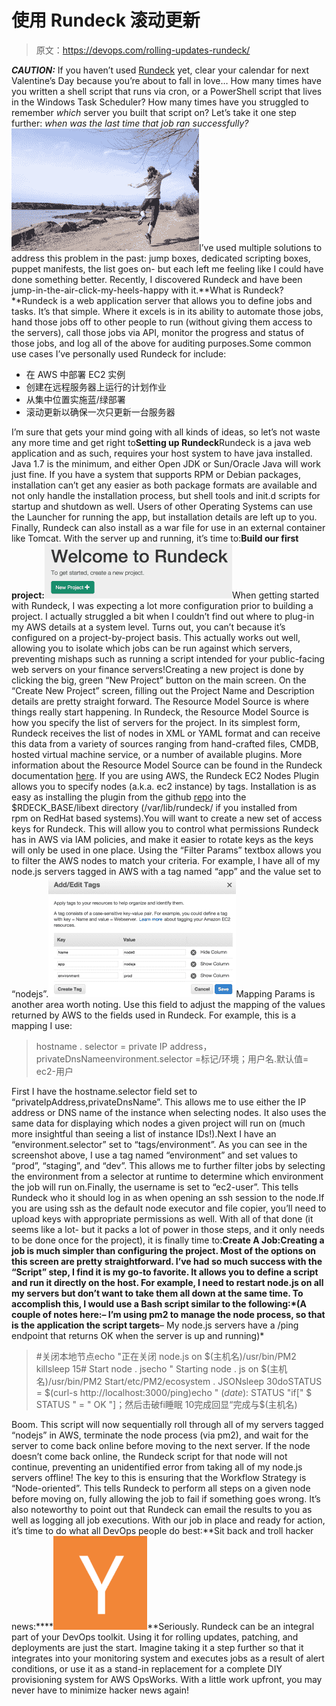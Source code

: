 # 使用 Rundeck 滚动更新

> 原文：<https://devops.com/rolling-updates-rundeck/>

***CAUTION:*** If you haven’t used [Rundeck](http://rundeck.org) yet, clear your calendar for next Valentine’s Day because you’re about to fall in love… How many times have you written a shell script that runs via cron, or a PowerShell script that lives in the Windows Task Scheduler? How many times have you struggled to remember *which* server you built that script on? Let’s take it one step further: *when was the last time that job ran successfully?* ![Using rundeck makes you click-your-heels happy!](img/41b579dff5ceaacae57015b37108c04c.png)I’ve used multiple solutions to address this problem in the past: jump boxes, dedicated scripting boxes, puppet manifests, the list goes on- but each left me feeling like I could have done something better. Recently, I discovered Rundeck and have been jump-in-the-air-click-my-heels-happy with it.**What is Rundeck?**Rundeck is a web application server that allows you to define jobs and tasks. It’s that simple. Where it excels is in its ability to automate those jobs, hand those jobs off to other people to run (without giving them access to the servers), call those jobs via API, monitor the progress and status of those jobs, and log all of the above for auditing purposes.Some common use cases I’ve personally used Rundeck for include:

*   在 AWS 中部署 EC2 实例
*   创建在远程服务器上运行的计划作业
*   从集中位置实施蓝/绿部署
*   滚动更新以确保一次只更新一台服务器

I’m sure that gets your mind going with all kinds of ideas, so let’s not waste any more time and get right to**Setting up Rundeck**Rundeck is a java web application and as such, requires your host system to have java installed. Java 1.7 is the minimum, and either Open JDK or Sun/Oracle Java will work just fine. If you have a system that supports RPM or Debian packages, installation can’t get any easier as both package formats are available and not only handle the installation process, but shell tools and init.d scripts for startup and shutdown as well. Users of other Operating Systems can use the Launcher for running the app, but installation details are left up to you. Finally, Rundeck can also install as a war file for use in an external container like Tomcat. With the server up and running, it’s time to:**Build our first project:**![Rundeck_create_project](img/a6196d55215e45c97320b831506b4fdd.png)When getting started with Rundeck, I was expecting a lot more configuration prior to building a project. I actually struggled a bit when I couldn’t find out where to plug-in my AWS details at a system level. Turns out, you can’t because it’s configured on a project-by-project basis. This actually works out well, allowing you to isolate which jobs can be run against which servers, preventing mishaps such as running a script intended for your public-facing web servers on your finance servers!Creating a new project is done by clicking the big, green “New Project” button on the main screen. On the “Create New Project” screen, filling out the Project Name and Description details are pretty straight forward. The Resource Model Source is where things really start happening. In Rundeck, the Resource Model Source is how you specify the list of servers for the project. In its simplest form, Rundeck receives the list of nodes in XML or YAML format and can receive this data from a variety of sources ranging from hand-crafted files, CMDB, hosted virtual machine service, or a number of available plugins. More information about the Resource Model Source can be found in the Rundeck documentation [here](http://rundeck.org/docs/administration/managing-node-sources.html). If you are using AWS, the Rundeck EC2 Nodes Plugin allows you to specify nodes (a.k.a. ec2 instance) by tags. Installation is as easy as installing the plugin from the github [repo](https://github.com/rundeck-plugins/rundeck-ec2-nodes-plugin) into the $RDECK_BASE/libext directory (/var/lib/rundeck/ if you installed from rpm on RedHat based systems).You will want to create a new set of access keys for Rundeck. This will allow you to control what permissions Rundeck has in AWS via IAM policies, and make it easier to rotate keys as the keys will only be used in one place. Using the “Filter Params” textbox allows you to filter the AWS nodes to match your criteria. For example, I have all of my node.js servers tagged in AWS with a tag named “app” and the value set to “nodejs”.[![EC2_tagging](img/eb8a11963f37d11f5a6412ffef46da2b.png)](https://devops.com/wp-content/uploads/2015/08/EC2_Management_Console.png)Mapping Params is another area worth noting. Use this field to adjust the mapping of the values returned by AWS to the fields used in Rundeck. For example, this is a mapping I use:

> hostname . selector = private IP address，privateDnsNameenvironment.selector =标记/环境；用户名.默认值= ec2-用户

First I have the hostname.selector field set to “privateIpAddress,privateDnsName”. This allows me to use either the IP address or DNS name of the instance when selecting nodes. It also uses the same data for displaying which nodes a given project will run on (much more insightful than seeing a list of instance IDs!).Next I have an “environment.selector” set to “tags/environment”. As you can see in the screenshot above, I use a tag named “environment” and set values to “prod”, “staging”, and “dev”. This allows me to further filter jobs by selecting the environment from a selector at runtime to determine which environment the job will run on.Finally, the username is set to “ec2-user”. This tells Rundeck who it should log in as when opening an ssh session to the node.If you are using ssh as the default node executor and file copier, you’ll need to upload keys with appropriate permissions as well. With all of that done (it seems like a lot- but it packs a lot of power in those steps, and it only needs to be done once for the project), it is finally time to:**Create A Job:**Creating a job is much simpler than configuring the project. Most of the options on this screen are pretty straightforward. I’ve had so much success with the “Script” step, I find it is my go-to favorite. It allows you to define a script and run it directly on the host. For example, I need to restart node.js on all my servers but don’t want to take them all down at the same time. To accomplish this, I would use a Bash script similar to the following:*(A couple of notes here:**– I’m using pm2 to manage the node process, so that is the application the script targets**– My node.js servers have a /ping endpoint that returns OK when the server is up and running)*

> #关闭本地节点echo "正在关闭 node.js on $(主机名)/usr/bin/PM2 killsleep 15# Start node . jsecho " Starting node . js on $(主机名)/usr/bin/PM2 Start/etc/PM2/ecosystem . JSONsleep 30doSTATUS = $(curl-s http://localhost:3000/ping)echo " $(date):$ STATUS "if[" $ STATUS " = " OK "]；然后击破fi睡眠 10完成回显“完成与$(主机名)

Boom. This script will now sequentially roll through all of my servers tagged “nodejs” in AWS, terminate the node process (via pm2), and wait for the server to come back online before moving to the next server. If the node doesn’t come back online, the Rundeck script for that node will not continue, preventing an unidentified error from taking all of my node.js servers offline! The key to this is ensuring that the Workflow Strategy is “Node-oriented”. This tells Rundeck to perform all steps on a given node before moving on, fully allowing the job to fail if something goes wrong. It’s also noteworthy to point out that Rundeck can email the results to you as well as logging all job executions. With our job in place and ready for action, it’s time to do what all DevOps people do best:**Sit back and troll hacker news:****[![hacker_news_logo](img/2c8f257841cdf424a753313a8049f399.png)](https://devops.com/wp-content/uploads/2015/08/hacker_news_-_Google_Search1.png)**Seriously. Rundeck can be an integral part of your DevOps toolkit. Using it for rolling updates, patching, and deployments are just the start. Imagine taking it a step further so that it integrates into your monitoring system and executes jobs as a result of alert conditions, or use it as a stand-in replacement for a complete DIY provisioning system for AWS OpsWorks. With a little work upfront, you may never have to minimize hacker news again!